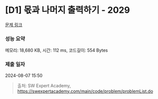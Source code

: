 # [D1] 몫과 나머지 출력하기 - 2029 

[문제 링크](https://swexpertacademy.com/main/code/problem/problemDetail.do?contestProbId=AV5QGNvKAtEDFAUq) 

### 성능 요약

메모리: 18,680 KB, 시간: 112 ms, 코드길이: 554 Bytes

### 제출 일자

2024-08-07 15:50



> 출처: SW Expert Academy, https://swexpertacademy.com/main/code/problem/problemList.do